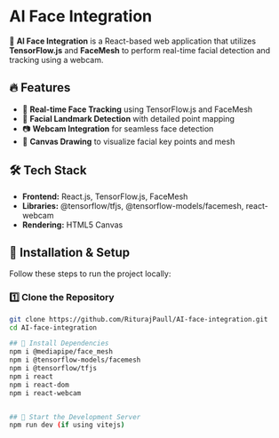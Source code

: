 # AI Face Integration  

🚀 **AI Face Integration** is a React-based web application that utilizes **TensorFlow.js** and **FaceMesh** to perform real-time facial detection and tracking using a webcam.  

## 🔥 Features  
- 🎥 **Real-time Face Tracking** using TensorFlow.js and FaceMesh  
- 🎯 **Facial Landmark Detection** with detailed point mapping  
- 📷 **Webcam Integration** for seamless face detection  
- 🎨 **Canvas Drawing** to visualize facial key points and mesh  

## 🛠️ Tech Stack  
- **Frontend:** React.js, TensorFlow.js, FaceMesh  
- **Libraries:** @tensorflow/tfjs, @tensorflow-models/facemesh, react-webcam  
- **Rendering:** HTML5 Canvas  

## 🚀 Installation & Setup  
Follow these steps to run the project locally:  

### 1️⃣ Clone the Repository  
```bash
git clone https://github.com/RiturajPaull/AI-face-integration.git
cd AI-face-integration

## 🚀 Install Dependencies
npm i @mediapipe/face_mesh
npm i @tensorflow-models/facemesh
npm i @tensorflow/tfjs
npm i react
npm i react-dom
npm i react-webcam


## 🚀 Start the Development Server
npm run dev (if using vitejs)

